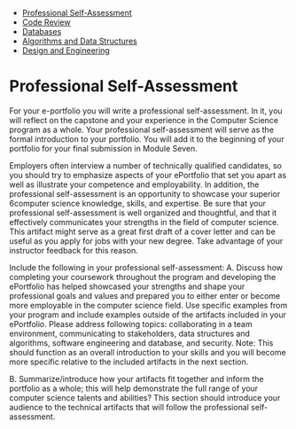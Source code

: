 - [Professional Self-Assessment](index.md)
- [Code Review](code_review.md)
- [Databases](databases.md)
- [Algorithms and Data Structures](algorithms_and_data_structures.md)
- [Design and Engineering](design_and_engineering.md)

# Professional Self-Assessment #
For your e-portfolio you will write a professional self-assessment. In it, you will reflect on the capstone and your
experience in the Computer Science program as a whole. Your professional self-assessment will serve as the formal introduction to your portfolio. You
will add it to the beginning of your portfolio for your final submission in Module Seven.

Employers often interview a number of technically qualified candidates, so you should try to emphasize aspects of your ePortfolio that set you apart as
well as illustrate your competence and employability. In addition, the professional self-assessment is an opportunity to showcase your superior
6computer science knowledge, skills, and expertise. Be sure that your professional self-assessment is well organized and thoughtful, and that it
effectively communicates your strengths in the field of computer science. This artifact might serve as a great first draft of a cover letter and can be
useful as you apply for jobs with your new degree. Take advantage of your instructor feedback for this reason.

Include the following in your professional self-assessment:
A. Discuss how completing your coursework throughout the program and developing the ePortfolio has helped showcased your strengths and
shape your professional goals and values and prepared you to either enter or become more employable in the computer science field. Use
specific examples from your program and include examples outside of the artifacts included in your ePortfolio. Please address following topics:
collaborating in a team environment, communicating to stakeholders, data structures and algorithms, software engineering and database,
and security. Note: This should function as an overall introduction to your skills and you will become more specific relative to the included
artifacts in the next section.

B. Summarize/introduce how your artifacts fit together and inform the portfolio as a whole; this will help demonstrate the full range of your
computer science talents and abilities? This section should introduce your audience to the technical artifacts that will follow the professional
self-assessment.
